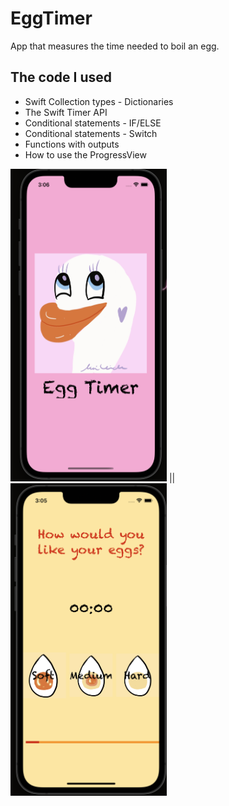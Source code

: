 # EggTimer
App that measures the time needed to boil an egg.

## The code I used
* Swift Collection types - Dictionaries
* The Swift Timer API
* Conditional statements - IF/ELSE
* Conditional statements - Switch
* Functions with outputs
* How to use the ProgressView


<img src="Egg%20Timer/launchScreen.png" width="250" height="500"> || <img src="Egg%20Timer/2.png" width="250" height="500"> 
